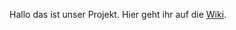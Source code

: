 Hallo das ist unser Projekt. Hier geht ihr auf die [Wiki](https://git.thm.de/ema-ss20/mc-trainer-leichner/-/wikis/home).